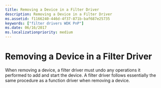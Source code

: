 ```yaml
---
title: Removing a Device in a Filter Driver
description: Removing a Device in a Filter Driver
ms.assetid: f1166240-446d-4f37-871b-baf687e25735
keywords: ["filter drivers WDK PnP"]
ms.date: 06/16/2017
ms.localizationpriority: medium
---
```


# Removing a Device in a Filter Driver





When removing a device, a filter driver must undo any operations it performed to add and start the device. A filter driver follows essentially the same procedure as a function driver when removing a device.

 

 




